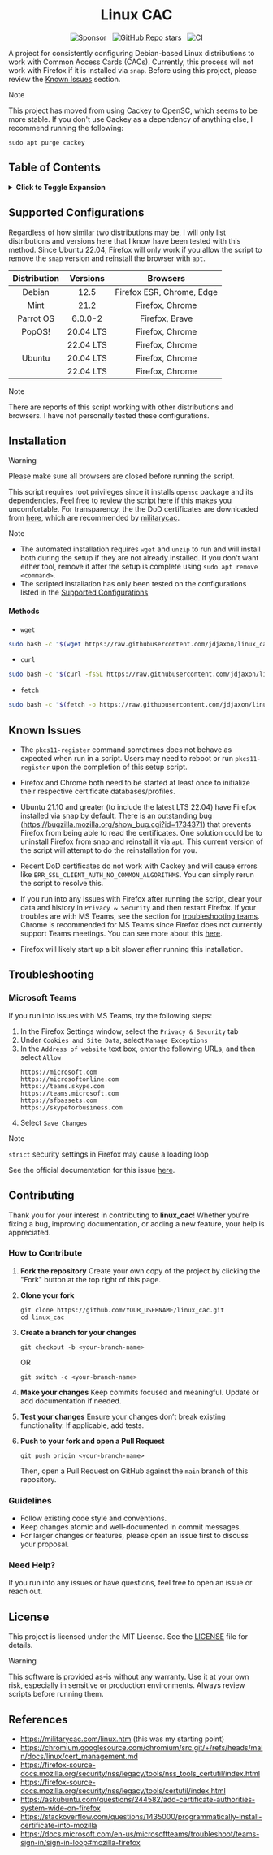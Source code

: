 <h1 align="center">Linux CAC</h1>

<p align='center'>
  <a href="https://github.com/sponsors/jdjaxon"><img alt="Sponsor" src="https://img.shields.io/badge/sponsor-30363D?style=flat&logo=GitHub-Sponsors&logoColor=#white" /></a>
  &nbsp;
  <a href="#"><img alt="GitHub Repo stars" src="https://img.shields.io/github/stars/jdjaxon/linux_cac?style=flat&labelColor=30363D&color=gray" /></a>
  &nbsp;
  <a href="https://github.com/jdjaxon/linux_cac/actions/workflows/CI.yml"><img alt="CI" src="https://github.com/jdjaxon/linux_cac/actions/workflows/CI.yml/badge.svg?" /></a>
</p>

A project for consistently configuring Debian-based Linux distributions to work with
Common Access Cards (CACs). Currently, this process will not work with Firefox if it
is installed via `snap`. Before using this project, please review the
[Known Issues](#known-issues) section.

> [!note]
> This project has moved from using Cackey to OpenSC, which seems to be
> more stable. If you don't use Cackey as a dependency of anything else,
> I recommend running the following:
> ```
> sudo apt purge cackey
> ```

## Table of Contents
<details>
<summary>
<b>Click to Toggle Expansion</b>
</summary>

1. [Supported Configurations](#supported-configurations)
1. [Installation](#installation)
   1. [Methods](#methods)
1. [Known Issues](#known-issues)
1. [Troubleshooting](#troubleshooting)
    1. [Microsoft Teams](#microsoft-teams)
1. [License](#license)
1. [References](#references)

</details>


## Supported Configurations

Regardless of how similar two distributions may be, I will only list
distributions and versions here that I know have been tested with this method.
Since Ubuntu 22.04, Firefox will only work if you allow the script to remove the
`snap` version and reinstall the browser with `apt`.

| Distribution | Versions  | Browsers                  |
|    :-:       |    :-:    |       :-:                 |
| Debian       | 12.5      | Firefox ESR, Chrome, Edge |
| Mint         | 21.2      | Firefox, Chrome           |
| Parrot OS    | 6.0.0-2   | Firefox, Brave            |
| PopOS!       | 20.04 LTS | Firefox, Chrome           |
|              | 22.04 LTS | Firefox, Chrome           |
| Ubuntu       | 20.04 LTS | Firefox, Chrome           |
|              | 22.04 LTS | Firefox, Chrome           |

> [!note]
> There are reports of this script working with other distributions and
> browsers. I have not personally tested these configurations.


## Installation
> [!warning]
>  Please make sure all browsers are closed before running the script.

This script requires root privileges since it installs `opensc` package and
its dependencies. Feel free to review the script
[here](https://raw.githubusercontent.com/jdjaxon/linux_cac/main/cac_setup.sh)
if this makes you uncomfortable. For transparency, the
the DoD certificates are downloaded from
[here](https://militarycac.com/maccerts/AllCerts.zip), which are
recommended by [militarycac](https://militarycac.com).

> [!note]
> - The automated installation requires `wget` and `unzip` to run and will
>  install both during the setup if they are not already installed. If you don't
>  want either tool, remove it after the setup is complete using `sudo apt remove <command>`.
> - The scripted installation has only been tested on the configurations listed in the
>  [Supported Configurations](#supported-configurations)


#### Methods
- `wget`
```bash
sudo bash -c "$(wget https://raw.githubusercontent.com/jdjaxon/linux_cac/main/cac_setup.sh -O -)"
```

- `curl`
```bash
sudo bash -c "$(curl -fsSL https://raw.githubusercontent.com/jdjaxon/linux_cac/main/cac_setup.sh)"
```

- `fetch`
```bash
sudo bash -c "$(fetch -o https://raw.githubusercontent.com/jdjaxon/linux_cac/main/cac_setup.sh)"
```

## Known Issues
- The `pkcs11-register` command sometimes does not behave as expected when run
  in a script. Users may need to reboot or run `pkcs11-register` upon the
  completion of this setup script.

- Firefox and Chrome both need to be started at least once to initialize their
  respective certificate databases/profiles.

- Ubuntu 21.10 and greater (to include the latest LTS 22.04) have Firefox
  installed via snap by default. There is an outstanding bug
  (https://bugzilla.mozilla.org/show_bug.cgi?id=1734371) that prevents Firefox
  from being able to read the certificates. One solution could be to uninstall
  Firefox from snap and reinstall it via `apt`. This current version of the
  script will attempt to do the reinstallation for you.

- Recent DoD certificates do not work with Cackey and will cause errors like
  `ERR_SSL_CLIENT_AUTH_NO_COMMON_ALGORITHMS`. You can simply rerun the script
  to resolve this.

- If you run into any issues with Firefox after running the script, clear your
  data and history in `Privacy & Security` and then restart Firefox. If your
  troubles are with MS Teams, see the section for [troubleshooting
  teams](#microsoft-teams). Chrome is recommended for MS Teams since Firefox
  does not currently support Teams meetings. You can see more about this
  [here](https://support.microsoft.com/en-us/office/join-a-teams-meeting-on-an-unsupported-browser-daafdd3c-ac7a-4855-871b-9113bad15907).

- Firefox will likely start up a bit slower after running this installation.


## Troubleshooting
### Microsoft Teams
If you run into issues with MS Teams, try the following steps:
1. In the Firefox Settings window, select the `Privacy & Security` tab
2. Under `Cookies and Site Data`, select `Manage Exceptions`
3. In the `Address of website` text box, enter the following URLs, and then select `Allow`
    ```
    https://microsoft.com
    https://microsoftonline.com
    https://teams.skype.com
    https://teams.microsoft.com
    https://sfbassets.com
    https://skypeforbusiness.com
    ```
4. Select `Save Changes`

> [!note]
> `strict` security settings in Firefox may cause a loading loop

See the official documentation for this issue
[here](https://docs.microsoft.com/en-us/microsoftteams/troubleshoot/teams-sign-in/sign-in-loop#mozilla-firefox).


## Contributing
Thank you for your interest in contributing to **linux_cac**! Whether you're fixing a bug, improving documentation, or adding a new feature, your help is appreciated.

### How to Contribute
1. **Fork the repository**
   Create your own copy of the project by clicking the "Fork" button at the top right of this page.

2. **Clone your fork**
   ```
   git clone https://github.com/YOUR_USERNAME/linux_cac.git
   cd linux_cac
   ```

3. **Create a branch for your changes**
   ```
   git checkout -b <your-branch-name>
   ```
   OR
   ```
   git switch -c <your-branch-name>
   ```

5. **Make your changes**
   Keep commits focused and meaningful. Update or add documentation if needed.

6. **Test your changes**
   Ensure your changes don’t break existing functionality. If applicable, add tests.

7. **Push to your fork and open a Pull Request**
   ```
   git push origin <your-branch-name>
   ```
   Then, open a Pull Request on GitHub against the `main` branch of this repository.

### Guidelines
- Follow existing code style and conventions.
- Keep changes atomic and well-documented in commit messages.
- For larger changes or features, please open an issue first to discuss your proposal.

### Need Help?
If you run into any issues or have questions, feel free to open an issue or reach out.


## License
This project is licensed under the MIT License.
See the [LICENSE](./LICENSE) file for details.

> [!warning]
> This software is provided as-is without any warranty.
> Use it at your own risk, especially in sensitive or production environments.
> Always review scripts before running them.



## References
- https://militarycac.com/linux.htm (this was my starting point)
- https://chromium.googlesource.com/chromium/src.git/+/refs/heads/main/docs/linux/cert_management.md
- https://firefox-source-docs.mozilla.org/security/nss/legacy/tools/nss_tools_certutil/index.html
- https://firefox-source-docs.mozilla.org/security/nss/legacy/tools/certutil/index.html
- https://askubuntu.com/questions/244582/add-certificate-authorities-system-wide-on-firefox
- https://stackoverflow.com/questions/1435000/programmatically-install-certificate-into-mozilla
- https://docs.microsoft.com/en-us/microsoftteams/troubleshoot/teams-sign-in/sign-in-loop#mozilla-firefox
